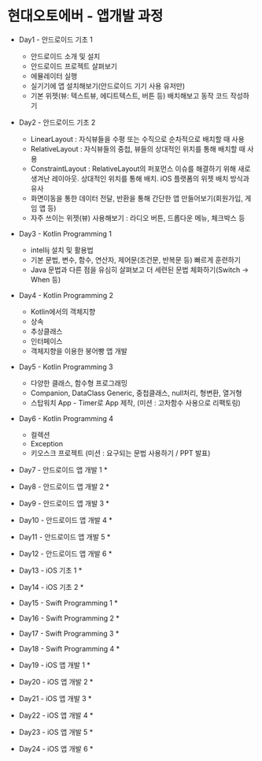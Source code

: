 # 현대오토에버 - 앱개발 과정

* Day1 - 안드로이드 기초 1
  * 안드로이드 소개 및 설치
  * 안드로이드 프로젝트 살펴보기
  * 에뮬레이터 실행
  * 실기기에 앱 설치해보기(안드로이드 기기 사용 유저만)
  * 기본 위젯(뷰: 텍스트뷰, 에디트텍스트, 버튼 등) 배치해보고 동작 코드 작성하기

* Day2 - 안드로이드 기초 2
  * LinearLayout : 자식뷰들을 수평 또는 수직으로 순차적으로 배치할 때 사용
  * RelativeLayout : 자식뷰들의 중첩, 뷰들의 상대적인 위치를 통해 배치할 때 사용
  * ConstraintLayout : RelativeLayout의 퍼포먼스 이슈를 해결하기 위해 새로 생겨난 레이아웃. 상대적인 위치를 통해 배치. iOS 플랫폼의 위젯 배치 방식과 유사
  * 화면이동을 통한 데이터 전달, 반환을 통해 간단한 앱 만들어보기(회원가입, 게임 앱 등)
  * 자주 쓰이는 위젯(뷰) 사용해보기 : 라디오 버튼, 드롭다운 메뉴, 체크박스 등

* Day3 - Kotlin Programming 1
  * intellij 설치 및 활용법
  * 기본 문법, 변수, 함수, 연산자, 제어문(조건문, 반복문 등) 빠르게 훈련하기
  * Java 문법과 다른 점을 유심히 살펴보고 더 세련된 문법 체화하기(Switch -> When 등)
 
* Day4 - Kotlin Programming 2
  * Kotlin에서의 객체지향
  * 상속
  * 추상클래스
  * 인터페이스
  * 객체지향을 이용한 붕어빵 앱 개발

* Day5 - Kotlin Programming 3
  * 다양한 클래스, 함수형 프로그래밍
  * Companion, DataClass Generic, 중첩클래스, null처리, 형변환, 열거형
  * 스탑워치 App - Timer로 App 제작, (미션 : 고차함수 사용으로 리팩토링)

* Day6 - Kotlin Programming 4
  * 컬렉션
  * Exception
  * 키오스크 프로젝트 (미션 : 요구되는 문법 사용하기 / PPT 발표)
  
* Day7 - 안드로이드 앱 개발 1
  *
    
* Day8 - 안드로이드 앱 개발 2
  *
    
* Day9 - 안드로이드 앱 개발 3
  *
    
* Day10 - 안드로이드 앱 개발 4
  *
    
* Day11 - 안드로이드 앱 개발 5
  * 

* Day12 - 안드로이드 앱 개발 6
  *
    
* Day13 - iOS 기초 1
  *
    
* Day14 - iOS 기초 2
  *
    
* Day15 - Swift Programming 1
  *
    
* Day16 - Swift Programming 2
  *
    
* Day17 - Swift Programming 3
  *
    
* Day18 - Swift Programming 4
  *
    
* Day19 - iOS 앱 개발 1
  *
    
* Day20 - iOS 앱 개발 2
  *
    
* Day21 - iOS 앱 개발 3
  *
    
* Day22 - iOS 앱 개발 4
  *
    
* Day23 - iOS 앱 개발 5
  *
    
* Day24 - iOS 앱 개발 6
  *
  
